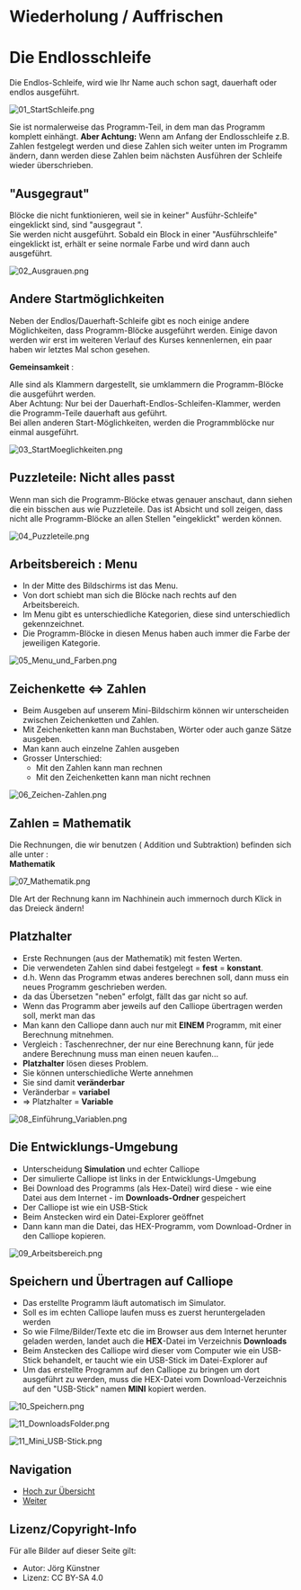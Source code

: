# Wiederholung / Auffrischen 


# Die Endlosschleife 


Die Endlos-Schleife, wird wie Ihr Name auch schon sagt, dauerhaft oder endlos ausgeführt. 

![01_StartSchleife.png](./pics/01_StartSchleife.png)

Sie ist normalerweise das Programm-Teil, in dem man das Programm komplett einhängt. 
__Aber Achtung:__
Wenn am Anfang der Endlosschleife z.B. Zahlen festgelegt werden und diese Zahlen sich weiter unten im Programm ändern, dann werden diese Zahlen beim nächsten Ausführen der Schleife wieder überschrieben. 


## "Ausgegraut"

Blöcke die nicht funktionieren, weil sie in keiner" Ausführ-Schleife" eingeklickt sind,  sind "ausgegraut ".  
Sie werden nicht ausgeführt.
Sobald ein Block in einer "Ausführschleife" eingeklickt ist, erhält er seine normale Farbe und wird dann auch ausgeführt.

![02_Ausgrauen.png](./pics/02_Ausgrauen.png)

 
## Andere Startmöglichkeiten

Neben der Endlos/Dauerhaft-Schleife gibt es noch einige andere Möglichkeiten, dass Programm-Blöcke ausgeführt werden.
Einige davon werden wir erst im weiteren Verlauf des Kurses kennenlernen, ein paar haben wir letztes Mal schon gesehen.

__Gemeinsamkeit__ :

Alle sind als Klammern dargestellt, sie umklammern die Programm-Blöcke die ausgeführt werden.  
Aber Achtung: Nur bei der Dauerhaft-Endlos-Schleifen-Klammer, werden die Programm-Teile dauerhaft aus geführt.  
Bei allen anderen Start-Möglichkeiten, werden die Programmblöcke nur einmal ausgeführt.

![03_StartMoeglichkeiten.png](./pics/03_StartMoeglichkeiten.png)


## Puzzleteile: Nicht alles passt

Wenn man sich die Programm-Blöcke etwas genauer anschaut, dann siehen die ein bisschen aus wie Puzzleteile. 
Das ist Absicht und soll zeigen, dass nicht alle Programm-Blöcke an allen Stellen "eingeklickt" werden können.

![04_Puzzleteile.png](./pics/04_Puzzleteile.png)
 

## Arbeitsbereich : Menu

* In der Mitte des Bildschirms ist das Menu.
* Von dort schiebt man sich die Blöcke nach rechts auf den Arbeitsbereich.
* Im Menu gibt es unterschiedliche Kategorien, diese sind unterschiedlich gekennzeichnet.
* Die Programm-Blöcke in diesen Menus haben auch immer die Farbe der jeweiligen Kategorie. 

![05_Menu_und_Farben.png](./pics/05_Menu_und_Farben.png)


## Zeichenkette <=> Zahlen

* Beim Ausgeben auf unserem Mini-Bildschirm können wir unterscheiden zwischen Zeichenketten und Zahlen.  
* Mit Zeichenketten kann man Buchstaben, Wörter oder auch ganze Sätze ausgeben. 
* Man kann auch einzelne Zahlen ausgeben
* Grosser Unterschied:
     *  Mit den Zahlen kann man rechnen
     * Mit den Zeichenketten kann man nicht rechnen

![06_Zeichen-Zahlen.png](./pics/06_Zeichen-Zahlen.png)


## Zahlen = Mathematik

     
Die Rechnungen, die wir benutzen ( Addition und Subtraktion) befinden sich alle unter :   
__Mathematik__ 

![07_Mathematik.png](./pics/07_Mathematik.png)

DIe Art der Rechnung kann im Nachhinein auch immernoch durch Klick in das Dreieck ändern!


## Platzhalter 

* Erste Rechnungen (aus der Mathematik) mit festen Werten.
* Die verwendeten Zahlen sind dabei festgelegt = __fest__ = __konstant__.
* d.h. Wenn das Programm etwas anderes berechnen soll, dann muss ein neues Programm geschrieben werden.
* da das Übersetzen "neben" erfolgt, fällt das gar nicht so auf. 
* Wenn das Programm aber jeweils auf den Calliope übertragen werden soll, merkt man das
* Man kann den Calliope dann auch nur mit __EINEM__ Programm, mit einer Berechnung mitnehmen.
* Vergleich : Taschenrechner, der nur eine Berechnung kann, für jede andere Berechnung muss man einen neuen kaufen...
* __Platzhalter__ lösen dieses Problem.
* Sie können unterschiedliche Werte annehmen
* Sie sind damit __veränderbar__
* Veränderbar = __variabel__
* => Platzhalter = __Variable__

![08_Einführung_Variablen.png](./pics/08_Einfuehrung_Variablen.png)


## Die Entwicklungs-Umgebung  
 

* Unterscheidung __Simulation__ und echter Calliope
* Der simulierte Calliope ist links in der Entwicklungs-Umgebung
* Bei Download des Programms (als Hex-Datei) wird diese - wie eine Datei aus dem Internet - im __Downloads-Ordner__ gespeichert 
* Der Calliope ist wie ein USB-Stick
* Beim Anstecken wird ein Datei-Explorer geöffnet
* Dann kann man die Datei, das HEX-Programm, vom Download-Ordner in den Calliope kopieren. 


![09_Arbeitsbereich.png](./pics/09_Arbeitsbereich.png)


## Speichern und Übertragen auf Calliope

* Das erstellte Programm läuft automatisch im Simulator.
* Soll es im echten Calliope laufen muss es zuerst heruntergeladen werden
* So wie Filme/Bilder/Texte etc die im Browser aus dem Internet herunter geladen werden, landet auch die __HEX__-Datei im Verzeichnis __Downloads__
* Beim Anstecken des Calliope wird dieser vom Computer wie ein USB-Stick behandelt, er taucht wie ein USB-Stick im Datei-Explorer auf
* Um das erstellte Programm auf den Calliope zu bringen um dort ausgeführt zu werden, muss die HEX-Datei vom Download-Verzeichnis auf den "USB-Stick" namen __MINI__ kopiert werden. 

![10_Speichern.png](./pics/10_Speichern.png)

![11_DownloadsFolder.png](./pics/11_DownloadsFolder.png)

![11_Mini_USB-Stick.png](./pics/11_Mini_USB-Stick.png)


## Navigation

* [Hoch zur Übersicht](../README.md)  
* [Weiter ](../02_02_Elektronik_Spannungsquelle/README.md)



## Lizenz/Copyright-Info
Für alle Bilder auf dieser Seite gilt:

*  Autor: Jörg Künstner
* Lizenz: CC BY-SA 4.0
